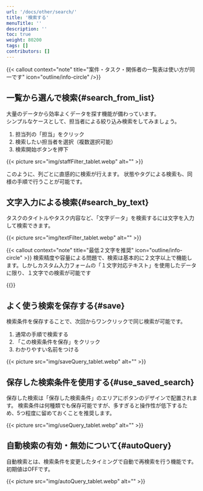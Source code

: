 ```yaml
---
url: '/docs/other/search/'
title: '検索する'
menuTitle: ''
description: ''
toc: true
weight: 80200
tags: []
contributors: []
---
```


{{< callout context="note" title="案件・タスク・関係者の一覧表は使い方が同一です" icon="outline/info-circle" />}}

## 一覧から選んで検索{#search_from_list}

大量のデータから効率よくデータを探す機能が備わっています。  
シンプルなケースとして、担当者による絞り込み検索をしてみましょう。

1. 担当列の「担当」をクリック
2. 検索したい担当者を選択（複数選択可能）
3. 検索開始ボタンを押下

{{< picture src="img/staffFilter_tablet.webp" alt="" >}}

このように、列ごとに直感的に検索が行えます。
状態やタグによる検索も、同様の手順で行うことが可能です。

## 文字入力による検索{#search_by_text}

タスクのタイトルやタスク内容など、「文字データ」を検索するには文字を入力して検索できます。

{{< picture src="img/textFilter_tablet.webp" alt="" >}}

{{< callout context="note" title="最低２文字を推奨" icon="outline/info-circle" >}}
検索精度や容量による問題で、検索は基本的に２文字以上で機能します。しかしカスタム入力フォームの「１文字対応テキスト」を使用したデータに限り、１文字での検索が可能です

{{</callout>}}

## よく使う検索を保存する{#save}

検索条件を保存することで、次回からワンクリックで同じ検索が可能です。

1. 通常の手順で検索する
2. 「この検索条件を保存」をクリック
3. わかりやすい名前をつける

{{< picture src="img/saveQuery_tablet.webp" alt="" >}}

## 保存した検索条件を使用する{#use_saved_search}

保存した検索は「保存した検索条件」のエリアにボタンのデザインで配置されます。
検索条件は何種類でも保存可能ですが、多すぎると操作性が低下するため、5つ程度に留めておくことを推奨します。

{{< picture src="img/useQuery_tablet.webp" alt="" >}}

## 自動検索の有効・無効について{#autoQuery}

自動検索とは、検索条件を変更したタイミングで自動で再検索を行う機能です。初期値はOFFです。

{{< picture src="img/autoQuery_tablet.webp" alt="" >}}
